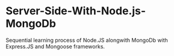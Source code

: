 # Server-Side-With-Node.js-MongoDb
Sequential learning process of Node.JS alongwith MongoDb with Express.JS and Mongoose frameworks. 
